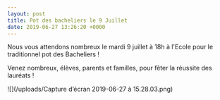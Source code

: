 ```yaml
---
layout: post
title: Pot des bacheliers le 9 Juillet
date: 2019-06-27 13:26:20 +0000
---
```

Nous vous attendons nombreux le mardi 9 juillet à 18h à l'Ecole pour le traditionnel pot des Bacheliers ! 

Venez nombreux, élèves, parents et familles, pour fêter la réussite des lauréats ! 

![](/uploads/Capture d’écran 2019-06-27 à 15.28.03.png)
